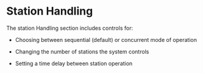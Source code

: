 # Station Handling

The station Handling section includes controls for:

-   Choosing between sequential \(default\) or concurrent mode of operation

-   Changing the number of stations the system controls

-   Setting a time delay between station operation

